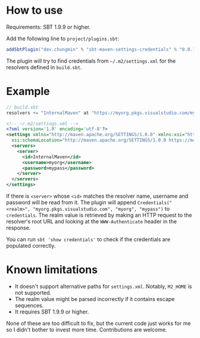 # How to use

Requirements: SBT 1.9.9 or higher.

Add the following line to `project/plugins.sbt`:

```scala
addSbtPlugin("dev.chungmin" % "sbt-maven-settings-credentials" % "0.0.1")
```

The plugin will try to find credentials from `~/.m2/settings.xml` for the resolvers defined in `build.sbt`.

# Example

```scala
// build.sbt
resolvers += "InternalMaven" at "https://myorg.pkgs.visualstudio.com/myproject/_packaging/InternalMaven/maven/v1"
```

```xml
<!-- ~/.m2/settings.xml -->
<?xml version='1.0' encoding='utf-8'?>
<settings xmlns="http://maven.apache.org/SETTINGS/1.0.0" xmlns:xsi="http://www.w3.org/2001/XMLSchema-instance"
  xsi:schemaLocation="http://maven.apache.org/SETTINGS/1.0.0 https://maven.apache.org/xsd/settings-1.0.0.xsd">
  <servers>
    <server>
      <id>InternalMaven</id>
      <username>myorg</username>
      <password>mypass</password>
    </server>
  </servers>
</settings>
```

If there is `<server>` whose `<id>` matches the resolver name, username and password will be read from it. The plugin will append `Credentials("<realm>", "myorg.pkgs.visualstudio.com", "myorg", "mypass")` to `credentials`. The realm value is retrieved by making an HTTP request to the resolver's root URL and looking at the `WWW-Authenticate` header in the response.

You can run `sbt 'show credentials'` to check if the credentials are populated correctly.

# Known limitations

- It doesn't support alternative paths for `settings.xml`. Notably, `M2_HOME` is not supported.
- The realm value might be parsed incorrectly if it contains escape sequences.
- It requires SBT 1.9.9 or higher.

None of these are too difficult to fix, but the current code just works for me so I didn't bother to invest more time. Contributions are welcome.
